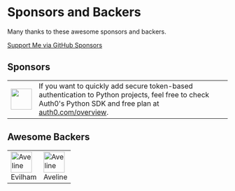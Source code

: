 # Sponsors and Backers

Many thanks to these awesome sponsors and backers.

[Support Me via GitHub Sponsors](https://github.com/users/lepture/sponsorship)

## Sponsors

<table>
<tr>
<td><img align="middle" width="48" src="https://user-images.githubusercontent.com/290496/39297078-89d00928-497d-11e8-8119-0c53afe14cd0.png"></td>
<td>If you want to quickly add secure token-based authentication to Python projects, feel free to check Auth0's Python SDK and free plan at <a href="https://auth0.com/overview?utm_source=GHsponsor&utm_medium=GHsponsor&utm_campaign=authlib&utm_content=auth">auth0.com/overview</a>.</td>
</tr>
</table>


## Awesome Backers

<table>
<tr>
<td>
<a href="https://github.com/evilham">
<img src="https://avatars3.githubusercontent.com/u/4446607?s=460&v=4" alt="Aveline" width="48" height="48">
</a><br>
Evilham
</td>
<td>
<a href="https://github.com/ym">
<img src="https://avatars0.githubusercontent.com/u/352441?s=460&v=4" alt="Aveline" width="48" height="48">
</a><br>
Aveline
</td>
</tr>
</table>
